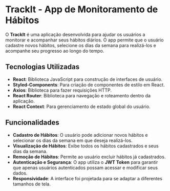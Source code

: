 # TrackIt - App de Monitoramento de Hábitos

O **TrackIt** é uma aplicação desenvolvida para ajudar os usuários a monitorar e acompanhar seus hábitos diários. O app permite que o usuário cadastre novos hábitos, selecione os dias da semana para realizá-los e acompanhe seu progresso ao longo do tempo.

## Tecnologias Utilizadas

- **React**: Biblioteca JavaScript para construção de interfaces de usuário.
- **Styled-Components**: Para criação de componentes de estilo em React.
- **Axios**: Biblioteca para fazer requisições HTTP.
- **React Router**: Biblioteca para navegação e roteamento dentro da aplicação.
- **React Context**: Para gerenciamento de estado global do usuário.

## Funcionalidades

- **Cadastro de Hábitos**: O usuário pode adicionar novos hábitos e selecionar os dias da semana em que deseja realizá-los.
- **Visualização de Hábitos**: Exibe todos os hábitos cadastrados e seus dias da semana.
- **Remoção de Hábitos**: Permite ao usuário excluir hábitos já cadastrados.
- **Autenticação e Segurança**: O app utiliza o **JWT Token** para garantir que apenas usuários autenticados possam acessar e modificar seus dados.
- **Responsividade**: A interface foi projetada para se adaptar a diferentes tamanhos de tela.